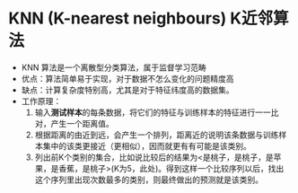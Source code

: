 # KNN (K-nearest neighbours) K近邻算法
- KNN 算法是一个离散型分类算法，属于监督学习范畴
- 优点：算法简单易于实现，对于数据不怎么变化的问题精度高
- 缺点：计算复杂度特别高，尤其是对于特征纬度高的数据集。
- 工作原理：
    1. 输入**测试样本**的每条数据，将它们的特征与训练样本的特征进行一一比对，产生一个距离值。
    2. 根据距离的由近到远，会产生一个排列，距离近的说明该条数据与训练样本集中的该类更接近（更相似），因而就更有有可能是该类别。
    3. 列出前K个类别的集合，比如说比较后的结果为<是桃子，是桃子，是苹果，是香蕉，是桃子>(K为5，此处)。得到这样一个比较序列以后，找出这个序列里出现次数最多的类别，则最终做出的预测就是该类别。
